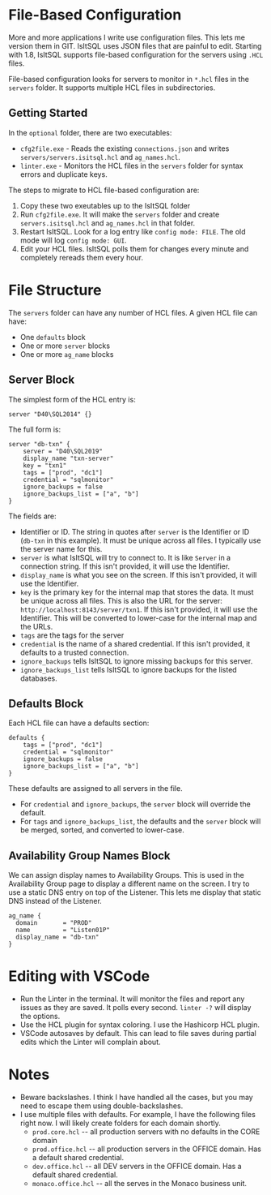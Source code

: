 File-Based Configuration
========================
More and more applications I write use configuration files.  This lets me version them in GIT.  IsItSQL uses JSON files that are painful to edit.  Starting with 1.8, IsItSQL supports file-based configuration for the servers using `.HCL` files.

File-based configuration looks for servers to monitor in `*.hcl` files in the `servers` folder.  It supports multiple HCL files in subdirectories.

Getting Started
---------------
In the `optional` folder, there are two executables:

* `cfg2file.exe` - Reads the existing `connections.json` and writes `servers/servers.isitsql.hcl` and `ag_names.hcl`.
* `linter.exe` - Monitors the HCL files in the `servers` folder for syntax errors and duplicate keys.

The steps to migrate to HCL file-based configuration are:

1. Copy these two exeutables up to the IsItSQL folder
2. Run `cfg2file.exe`.  It will make the `servers` folder and create `servers.isitsql.hcl` and `ag_names.hcl` in that folder.
3. Restart IsItSQL.  Look for a log entry like `config mode: FILE`.  The old mode will log `config mode: GUI`.
4. Edit your HCL files.  IsItSQL polls them for changes every minute and completely rereads them every hour.

File Structure
==============
The `servers` folder can have any number of HCL files.  A given HCL file can have:

* One `defaults` block
* One or more `server` blocks
* One or more `ag_name` blocks

Server Block
------------
The simplest form of the HCL entry is:

```hcl
server "D40\SQL2014" {}
```

The full form is: 

```hcl
server "db-txn" {
    server = "D40\SQL2019"
    display_name "txn-server"
    key = "txn1"
    tags = ["prod", "dc1"]
    credential = "sqlmonitor"
    ignore_backups = false
    ignore_backups_list = ["a", "b"]
}
```

The fields are:

* Identifier or ID.  The string in quotes after `server` is the Identifier or ID (`db-txn` in this example).  It must be unique across all files.  I typically use the server name for this.
* `server` is what IsItSQL will try to connect to.  It is like `Server` in a connection string.  If this isn't provided, it will use the Identifier.
* `display_name` is what you see on the screen.  If this isn't provided, it will use the Identifier.
* `key` is the primary key for the internal map that stores the data.  It must be unique across all files.  This is also the URL for the server: `http://localhost:8143/server/txn1`.  If this isn't provided, it will use the Identifier.  This will be converted to lower-case for the internal map and the URLs.
* `tags` are the tags for the server
* `credential` is the name of a shared credential.  If this isn't provided, it defaults to a trusted connection.
* `ignore_backups` tells IsItSQL to ignore missing backups for this server.
* `ignore_backups_list` tells IsItSQL to ignore backups for the listed databases.

## Defaults Block
Each HCL file can have a defaults section:

```hcl
defaults {
    tags = ["prod", "dc1"]
    credential = "sqlmonitor"
    ignore_backups = false
    ignore_backups_list = ["a", "b"]
}
```

These defaults are assigned to all servers in the file.

* For `credential` and `ignore_backups`, the `server` block will override the default.
* For `tags` and `ignore_backups_list`, the defaults and the `server` block will be merged, sorted, and converted to lower-case.

## Availability Group Names Block
We can assign display names to Availability Groups.  This is used in the Availability Group page to display a different name on the screen.  I try to use a static DNS entry on top of the Listener.  This lets me display that static DNS instead of the Listener.

```hcl
ag_name {
  domain       = "PROD"
  name         = "Listen01P"
  display_name = "db-txn"
}
```

Editing with VSCode
====================
* Run the Linter in the terminal.  It will monitor the files and report any issues as they are saved.  It polls every second.  `linter -?` will display the options.
* Use the HCL plugin for syntax coloring.  I use the Hashicorp HCL plugin.
* VSCode autosaves by default.  This can lead to file saves during partial edits which the Linter will complain about.

Notes
=====
* Beware backslashes.  I think I have handled all the cases, but you may need to escape them using double-backslashes.
* I use multiple files with defaults.  For example, I have the following files right now.  I will likely create folders for each domain shortly.
    * `prod.core.hcl` -- all production servers with no defaults in the CORE domain
    * `prod.office.hcl` -- all production servers in the OFFICE domain.  Has a default shared credential.
    * `dev.office.hcl` -- all DEV servers in the OFFICE domain.  Has a default shared credential.
    * `monaco.office.hcl` -- all the serves in the Monaco business unit.

